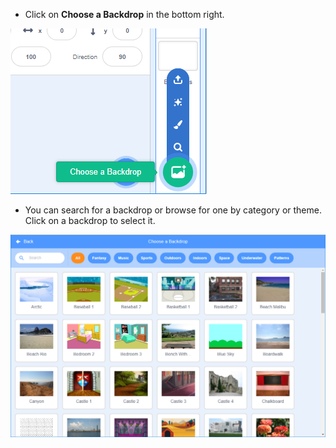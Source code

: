+ Click on **Choose a Backdrop** in the bottom right.

![capture d'écran](images/stage-choose.png)

+ You can search for a backdrop or browse for one by category or theme. Click on a backdrop to select it.

![capture d'écran](images/backdrop.png)